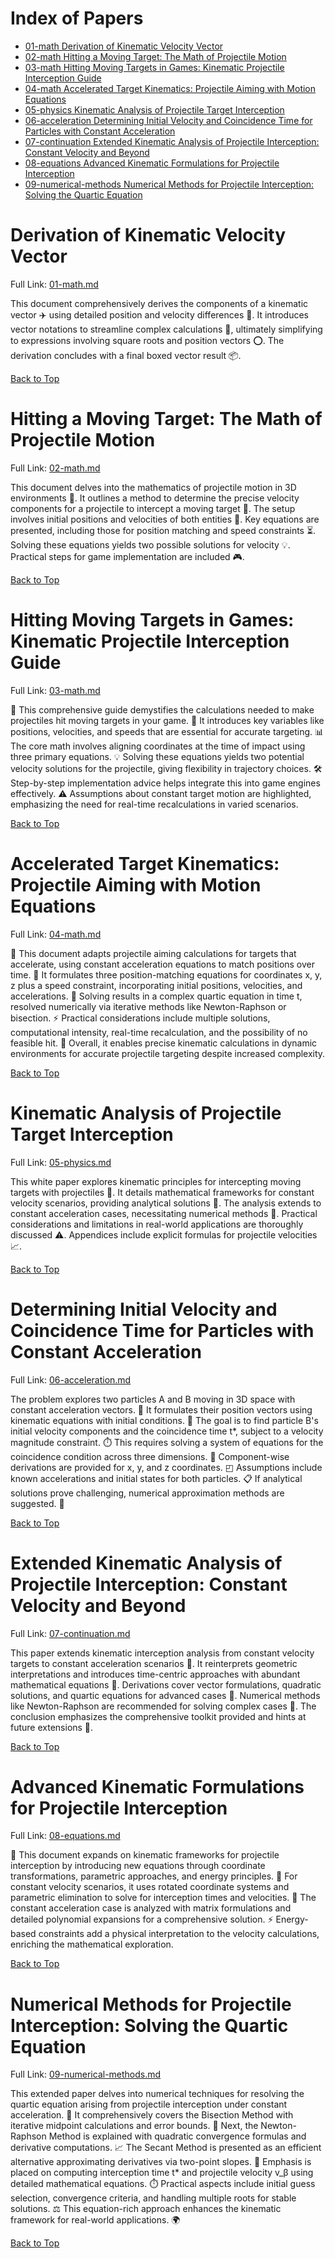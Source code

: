 <a name="top"></a>
# Index of Papers

<a id="toc-01"></a>
- [01-math Derivation of Kinematic Velocity Vector](#section-01)
<a id="toc-02"></a>
- [02-math Hitting a Moving Target: The Math of Projectile Motion](#section-02)
<a id="toc-03"></a>
- [03-math Hitting Moving Targets in Games: Kinematic Projectile Interception Guide](#section-03)
<a id="toc-04"></a>
- [04-math Accelerated Target Kinematics: Projectile Aiming with Motion Equations](#section-04)
<a id="toc-05"></a>
- [05-physics Kinematic Analysis of Projectile Target Interception](#section-05)
<a id="toc-06"></a>
- [06-acceleration Determining Initial Velocity and Coincidence Time for Particles with Constant Acceleration](#section-06)
<a id="toc-07"></a>
- [07-continuation Extended Kinematic Analysis of Projectile Interception: Constant Velocity and Beyond](#section-07)
<a id="toc-08"></a>
- [08-equations Advanced Kinematic Formulations for Projectile Interception](#section-08)
<a id="toc-09"></a>
- [09-numerical-methods Numerical Methods for Projectile Interception: Solving the Quartic Equation](#section-09)

<a id="section-01"></a>
# Derivation of Kinematic Velocity Vector

Full Link: [01-math.md](./01-math.md)

This document comprehensively derives the components of a kinematic vector ✈️ using detailed position and velocity differences 📏. It introduces vector notations to streamline complex calculations 🔄, ultimately simplifying to expressions involving square roots and position vectors ⭕. The derivation concludes with a final boxed vector result 📦.

[Back to Top](#toc-01)

<a id="section-02"></a>
# Hitting a Moving Target: The Math of Projectile Motion

Full Link: [02-math.md](./02-math.md)

This document delves into the mathematics of projectile motion in 3D environments 🎯. It outlines a method to determine the precise velocity components for a projectile to intercept a moving target 🚀. The setup involves initial positions and velocities of both entities 📍. Key equations are presented, including those for position matching and speed constraints ⏳. Solving these equations yields two possible solutions for velocity 💡. Practical steps for game implementation are included 🎮.

[Back to Top](#toc-02)

<a id="section-03"></a>
# Hitting Moving Targets in Games: Kinematic Projectile Interception Guide

Full Link: [03-math.md](./03-math.md)

🎯 This comprehensive guide demystifies the calculations needed to make projectiles hit moving targets in your game. 🚀 It introduces key variables like positions, velocities, and speeds that are essential for accurate targeting. 📊 The core math involves aligning coordinates at the time of impact using three primary equations. 💡 Solving these equations yields two potential velocity solutions for the projectile, giving flexibility in trajectory choices. 🛠️ Step-by-step implementation advice helps integrate this into game engines effectively. ⚠️ Assumptions about constant target motion are highlighted, emphasizing the need for real-time recalculations in varied scenarios.

[Back to Top](#toc-03)

<a id="section-04"></a>
# Accelerated Target Kinematics: Projectile Aiming with Motion Equations

Full Link: [04-math.md](./04-math.md)

🤔 This document adapts projectile aiming calculations for targets that accelerate, using constant acceleration equations to match positions over time. 📐 It formulates three position-matching equations for coordinates x, y, z plus a speed constraint, incorporating initial positions, velocities, and accelerations. 🔢 Solving results in a complex quartic equation in time t, resolved numerically via iterative methods like Newton-Raphson or bisection. ⚡ Practical considerations include multiple solutions, computational intensity, real-time recalculation, and the possibility of no feasible hit. 🎯 Overall, it enables precise kinematic calculations in dynamic environments for accurate projectile targeting despite increased complexity.

[Back to Top](#toc-04)

<a id="section-05"></a>
# Kinematic Analysis of Projectile Target Interception

Full Link: [05-physics.md](./05-physics.md)

This white paper explores kinematic principles for intercepting moving targets with projectiles 🚀. It details mathematical frameworks for constant velocity scenarios, providing analytical solutions 🧮. The analysis extends to constant acceleration cases, necessitating numerical methods 🔢. Practical considerations and limitations in real-world applications are thoroughly discussed ⚠️. Appendices include explicit formulas for projectile velocities 📈.

[Back to Top](#toc-05)

<a id="section-06"></a>
# Determining Initial Velocity and Coincidence Time for Particles with Constant Acceleration

Full Link: [06-acceleration.md](./06-acceleration.md)

The problem explores two particles A and B moving in 3D space with constant acceleration vectors. 🔭 It formulates their position vectors using kinematic equations with initial conditions. 📐 The goal is to find particle B's initial velocity components and the coincidence time t*, subject to a velocity magnitude constraint. ⏱️ This requires solving a system of equations for the coincidence condition across three dimensions. 🧮 Component-wise derivations are provided for x, y, and z coordinates. ◰ Assumptions include known accelerations and initial states for both particles. 📋 If analytical solutions prove challenging, numerical approximation methods are suggested. 🔢

[Back to Top](#toc-06)

<a id="section-07"></a>
# Extended Kinematic Analysis of Projectile Interception: Constant Velocity and Beyond

Full Link: [07-continuation.md](./07-continuation.md)

This paper extends kinematic interception analysis from constant velocity targets to constant acceleration scenarios 🚀. It reinterprets geometric interpretations and introduces time-centric approaches with abundant mathematical equations 📐. Derivations cover vector formulations, quadratic solutions, and quartic equations for advanced cases 🔄. Numerical methods like Newton-Raphson are recommended for solving complex cases 🧮. The conclusion emphasizes the comprehensive toolkit provided and hints at future extensions 🌌.

[Back to Top](#toc-07)

<a id="section-08"></a>
# Advanced Kinematic Formulations for Projectile Interception

Full Link: [08-equations.md](./08-equations.md)

📐 This document expands on kinematic frameworks for projectile interception by introducing new equations through coordinate transformations, parametric approaches, and energy principles. 🚀 For constant velocity scenarios, it uses rotated coordinate systems and parametric elimination to solve for interception times and velocities. 🔢 The constant acceleration case is analyzed with matrix formulations and detailed polynomial expansions for a comprehensive solution. ⚡ Energy-based constraints add a physical interpretation to the velocity calculations, enriching the mathematical exploration.

[Back to Top](#toc-08)

<a id="section-09"></a>
# Numerical Methods for Projectile Interception: Solving the Quartic Equation

Full Link: [09-numerical-methods.md](./09-numerical-methods.md)

This extended paper delves into numerical techniques for resolving the quartic equation arising from projectile interception under constant acceleration. 🚀 It comprehensively covers the Bisection Method with iterative midpoint calculations and error bounds. 📏 Next, the Newton-Raphson Method is explained with quadratic convergence formulas and derivative computations. 📈 The Secant Method is presented as an efficient alternative approximating derivatives via two-point slopes. 🔄 Emphasis is placed on computing interception time t* and projectile velocity v_β using detailed mathematical equations. ⏱️ Practical aspects include initial guess selection, convergence criteria, and handling multiple roots for stable solutions. ⚖️ This equation-rich approach enhances the kinematic framework for real-world applications. 🌍

[Back to Top](#toc-09)
